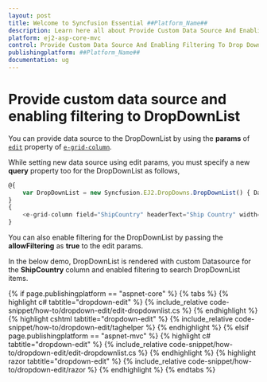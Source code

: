 ```yaml
---
layout: post
title: Welcome to Syncfusion Essential ##Platform_Name##
description: Learn here all about Provide Custom Data Source And Enabling Filtering To Drop Down List of Syncfusion Essential ##Platform_Name## widgets based on HTML5 and jQuery.
platform: ej2-asp-core-mvc
control: Provide Custom Data Source And Enabling Filtering To Drop Down List
publishingplatform: ##Platform_Name##
documentation: ug
---
```



# Provide custom data source and enabling filtering to DropDownList

You can provide data source to the DropDownList by using the **params** of [`edit`](https://help.syncfusion.com/cr/aspnetcore-js2/Syncfusion.EJ2.Grids.GridColumn.html#Syncfusion_EJ2_Grids_GridColumn_Edit) property of [`e-grid-column`](https://help.syncfusion.com/cr/aspnetcore-js2/Syncfusion.EJ2.Grids.GridColumn.html).

While setting new data source using edit params, you must specify a new **query** property too for the DropDownList as follows,

```typescript
@{
    var DropDownList = new Syncfusion.EJ2.DropDowns.DropDownList() { DataSource = ViewBag.DropDownData, Query = "new ej.data.Query()", AllowFiltering = true, Fields = new Syncfusion.EJ2.DropDowns.DropDownListFieldSettings() { Value = "Country", Text = "Country" }, ActionComplete = "actionComplete" };
}
{
    <e-grid-column field="ShipCountry" headerText="Ship Country" width="150" editType="dropdownedit" edit="new {@params = DropDownList }"></e-grid-column>
}

```

You can also enable filtering for the DropDownList by passing the **allowFiltering** as **true** to the edit params.

In the below demo, DropDownList is rendered with custom Datasource for the **ShipCountry** column and enabled filtering to search DropDownList items.

{% if page.publishingplatform == "aspnet-core" %}
{% tabs %}
{% highlight c# tabtitle="dropdown-edit" %}
{% include_relative code-snippet/how-to/dropdown-edit/edit-dropdownlist.cs %}
{% endhighlight %}
{% highlight cshtml tabtitle="dropdown-edit" %}
{% include_relative code-snippet/how-to/dropdown-edit/taghelper %}
{% endhighlight %}
{% elsif page.publishingplatform == "aspnet-mvc" %}
{% highlight c# tabtitle="dropdown-edit" %}
{% include_relative code-snippet/how-to/dropdown-edit/edit-dropdownlist.cs %}
{% endhighlight %}
{% highlight razor tabtitle="dropdown-edit" %}
{% include_relative code-snippet/how-to/dropdown-edit/razor %}
{% endhighlight %}
{% endtabs %}


